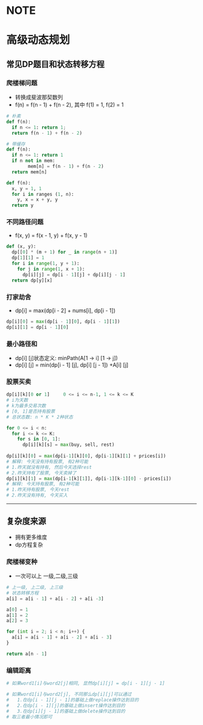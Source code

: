 # NOTE





# 高级动态规划

## 常见DP题目和状态转移方程

### 爬楼梯问题

* 转换成斐波那契数列
* f(n) = f(n - 1) + f(n - 2), 其中 f(1) = 1, f(2) = 1

```python
# 朴素
def f(n):
  if n <= 1: return 1;
  return f(n - 1) + f(n - 2)

# 带缓存
def f(n):
  if n <= 1: return 1
  if n not in mem:
		mem[n] = f(n - 1) + f(n - 2)
  return mem[n]

def f(n):
  x, y = 1, 1
  for i in ranges (1, n):
    y, x = x + y, y
  return y
```



### 不同路径问题

* f(x, y) = f(x - 1, y) + f(x, y - 1)

```python
def (x, y):
  dp[[0] * (m + 1) for _ in range(n + 1)]
  dp[1][1] = 1
  for i in range(1, y + 1):
    for j in range(1, x + 1):
      dp[i][j] = dp[i - 1][j] + dp[i][j - 1]
  return dp[y][x]
```



### 打家劫舍

* dp[i] = max(dp[i - 2] + nums[i], dp[i - 1])

```python
dp[i][0] = max(dp[i - 1][0], dp[i - 1][1])
dp[i][1] = dp[i - 1][0]

```



### 最小路径和

* dp[i] [j]状态定义: minPath(A[1 -> i] [1 -> j])
* dp[i] [j] = min(dp[i - 1] [j], dp[i] [j - 1]) +A[i] [j] 



### 股票买卖

```python
dp[i][k][0 or 1]     0 <= i <= n-1, 1 <= k <= K
# i为天数
# k为最多交易次数
# [0, 1]是否持有股票
# 总状态数: n * K * 2种状态

for 0 <= i < n:
  for i <= k <= K:
    for s in [0, 1]:
      dp[i][k][s] = max(buy, sell, rest)
      
dp[i][k][0] = max(dp[i-1][k][0], dp[i-1][k][1] + prices[i])
# 解释: 今天没有持有股票, 有2种可能
# 1.昨天就没有持有, 然后今天选择rest
# 2.昨天持有了股票, 今天卖掉了
dp[i][k][1] = max(dp[i-1[k][1]], dp[i-1][k-1][0] - prices[i])
# 解释: 今天持有股票, 有2种可能
# 1.昨天持有股票, 今天rest
# 2.昨天没有持有, 今天买入
```



---

## 复杂度来源

* 拥有更多维度
* dp方程复杂





### 爬楼梯变种

* 一次可以上  一级,二级,三级

```python
# 上一级, 上二级, 上三级
# 状态转移方程
a[i] = a[i - 1] + a[i - 2] + a[i -3]

a[0] = 1
a[1] = 2
a[2] = 3

for (int i = 2; i < n; i++) {
  a[i] = a[i - 1] + a[i - 2] + a[i - 3]
}

return a[n - 1]
```



### 编辑距离

```python
# 如果word1[i]与word2[j]相同, 显然dp[i][j] = dp[i - 1][j - 1]

# 如果word1[i]与word2[j], 不同那么dp[i][j]可以通过
#   1.在dp[i - 1][j - 1]的基础上做replace操作达到目的
#   2.在dp[i - 1][j]的基础上做insert操作达到目的
#   3.在dp[i][j - 1]的基础上做delete操作达到目的
# 取三者最小情况即可

```



